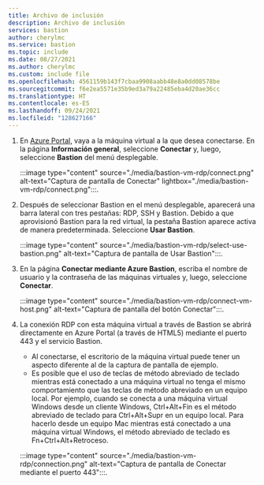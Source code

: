 ```yaml
---
title: Archivo de inclusión
description: Archivo de inclusión
services: bastion
author: cherylmc
ms.service: bastion
ms.topic: include
ms.date: 08/27/2021
ms.author: cherylmc
ms.custom: include file
ms.openlocfilehash: 4561159b143f7cbaa9908aabb48e8a0dd08578be
ms.sourcegitcommit: f6e2ea5571e35b9ed3a79a22485eba4d20ae36cc
ms.translationtype: HT
ms.contentlocale: es-ES
ms.lasthandoff: 09/24/2021
ms.locfileid: "128627166"
---
```

1. En [Azure Portal](https://portal.azure.com), vaya a la máquina virtual a la que desea conectarse. En la página **Información general**, seleccione **Conectar** y, luego, seleccione **Bastion** del menú desplegable.

   :::image type="content" source="./media/bastion-vm-rdp/connect.png" alt-text="Captura de pantalla de Conectar" lightbox="./media/bastion-vm-rdp/connect.png":::.

1. Después de seleccionar Bastion en el menú desplegable, aparecerá una barra lateral con tres pestañas: RDP, SSH y Bastion. Debido a que aprovisionó Bastion para la red virtual, la pestaña Bastion aparece activa de manera predeterminada. Seleccione **Usar Bastion**.

   :::image type="content" source="./media/bastion-vm-rdp/select-use-bastion.png" alt-text="Captura de pantalla de Usar Bastion":::.

1. En la página **Conectar mediante Azure Bastion**, escriba el nombre de usuario y la contraseña de las máquinas virtuales y, luego, seleccione **Conectar**.

   :::image type="content" source="./media/bastion-vm-rdp/connect-vm-host.png" alt-text="Captura de pantalla del botón Conectar":::.

1. La conexión RDP con esta máquina virtual a través de Bastion se abrirá directamente en Azure Portal (a través de HTML5) mediante el puerto 443 y el servicio Bastion. 

   * Al conectarse, el escritorio de la máquina virtual puede tener un aspecto diferente al de la captura de pantalla de ejemplo. 
   * Es posible que el uso de teclas de método abreviado de teclado mientras está conectado a una máquina virtual no tenga el mismo comportamiento que las teclas de método abreviado en un equipo local. Por ejemplo, cuando se conecta a una máquina virtual Windows desde un cliente Windows, Ctrl+Alt+Fin es el método abreviado de teclado para Ctrl+Alt+Supr en un equipo local. Para hacerlo desde un equipo Mac mientras está conectado a una máquina virtual Windows, el método abreviado de teclado es Fn+Ctrl+Alt+Retroceso.

   :::image type="content" source="./media/bastion-vm-rdp/connection.png" alt-text="Captura de pantalla de Conectar mediante el puerto 443":::.
